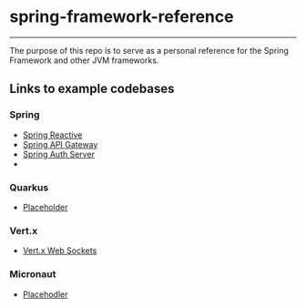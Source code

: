 # spring-framework-reference

---

The purpose of this repo is to serve as a personal reference for the Spring Framework and other JVM frameworks.

## Links to example codebases

### Spring
- [Spring Reactive](https://github.com/marwhals/spring-reactive-demo-service)
- [Spring API Gateway]()
- [Spring Auth Server]()
- 
### Quarkus
- [Placeholder]()

### Vert.x
- [Vert.x Web Sockets]()

### Micronaut
- [Placehodler]()
